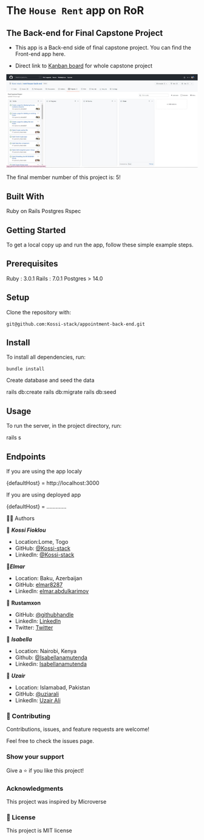 # The `House Rent` app on RoR

## The Back-end for Final Capstone Project

- This app is a Back-end side of final capstone project. You can find the Front-end app here.

- Direct link to [Kanban board](https://github.com/Kossi-stack/rent-house-back-end/projects/1) for whole capstone project


![Kanban screen](./app/assets/image/kanban.JPG)

The final member number of this project is: 5!

## Built With

Ruby on Rails 
Postgres 
Rspec

## Getting Started

To get a local copy up and run the app, follow these simple example steps.

## Prerequisites

Ruby : 3.0.1
Rails : 7.0.1
Postgres > 14.0

## Setup
Clone the repository with:

    git@github.com:Kossi-stack/appointment-back-end.git

## Install
To install all dependencies, run:

    bundle install

Create database and seed the data

   rails db:create
   rails db:migrate
   rails db:seed

## Usage
To run the server, in the project directory, run:

  rails s

## Endpoints

If you are using the app localy

{defaultHost} = http://localhost:3000

If you are using deployed app

{defaultHost} = .............


👤👤 Authors

👤 ***Kossi Fioklou***
- Location:Lome, Togo
- GitHub: [@Kossi-stack](https://github.com/kossi-stack)
- LinkedIn: [@Kossi-stack](https://www.linkedin.com/in/kossi-stack/)

👤***Elmar***
- Location: Baku, Azerbaijan
- GitHub: [elmar8287](https://github.com/elmar8287)
- LinkedIn: [elmar.abdulkarimov](https://www.linkedin.com/in/elmar-abdulkarimov/)

👤 **Rustamxon**

- GitHub: [@githubhandle](https://github.com/Rustamxon7)
- LinkedIn: [LinkedIn](https://www.linkedin.com/in/rustamjon-tolipov-6a831020b)
- Twitter: [Twitter](https://twitter.com/Rustamjon7777)

👤 ***Isabella***
- Location: Nairobi, Kenya
- Github: [@Isabellanamutenda](https://github.com/Isabellanamutenda)
- Linkedin: [Isabellanamutenda](https://www.linkedin.com/in/isabella-namutenda/)


👤 ***Uzair***
- Location: Islamabad, Pakistan
- GitHub: [@uziarali](https://github.com/uzairali19)
- LinkedIn: [Uzair Ali](https://www.linkedin.com/in/uzairali19/)



### 🤝 Contributing
Contributions, issues, and feature requests are welcome!

Feel free to check the issues page.

### Show your support
Give a ⭐️ if you like this project!

### Acknowledgments
This project was inspired by Microverse

### 📝 License
This project is MIT license